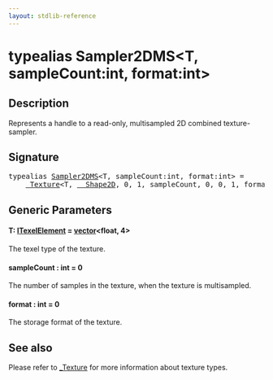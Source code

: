 ```yaml
---
layout: stdlib-reference
---
```


# typealias Sampler2DMS\<T, sampleCount:int, format:int\>

## Description

Represents a handle to a read-only, multisampled 2D combined texture-sampler.

## Signature

<pre>
<span class='code_keyword'>typealias</span> <a href="sampler2dms-089a.html" class="code_type">Sampler2DMS</a>&lt;T, sampleCount:<span class="code_keyword">int</span>, format:<span class="code_keyword">int</span>&gt; = 
    <a href="0texture-01/index.html" class="code_type">_Texture</a>&lt;T, <a href="0_shape2d-028/index.html" class="code_type">__Shape2D</a>, 0, 1, sampleCount, 0, 0, 1, format&gt;;
</pre>

## Generic Parameters

####  <a id="typeparam-T"></a>T: [ITexelElement](../interfaces/itexelelement-016/index) = [vector](vector/index)\<float, 4\>
The texel type of the texture.

####  <a id="decl-sampleCount"></a>sampleCount  : int = 0
The number of samples in the texture, when the texture is multisampled.

####  <a id="decl-format"></a>format  : int = 0
The storage format of the texture.


## See also

Please refer to <span class='code'><a href="0texture-01/index.html" class="code_type">_Texture</a></span> for more information about texture types.


